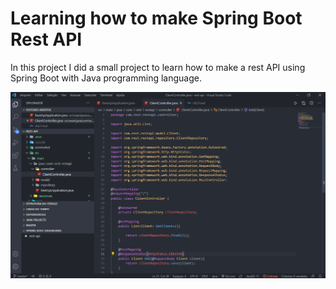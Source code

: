 # Learning how to make Spring Boot Rest API  

In this project I did a small project to learn how to make a rest API using Spring Boot with Java programming language. 

![](/screenshot/spring-boot.png)

